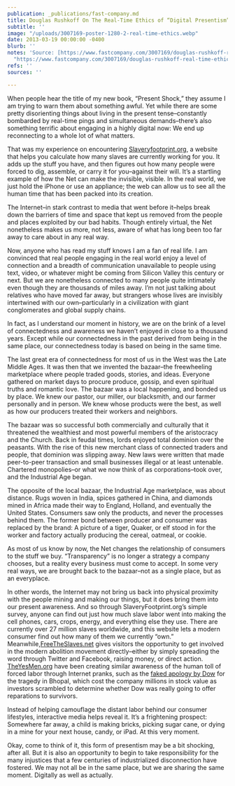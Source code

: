 ```yaml
---
publication: _publications/fast-company.md
title: Douglas Rushkoff On The Real-Time Ethics of “Digital Presentism”
subtitle: ''
image: "/uploads/3007169-poster-1280-2-real-time-ethics.webp"
date: 2013-03-19 00:00:00 -0400
blurb: ''
notes: 'Source: [https://www.fastcompany.com/3007169/douglas-rushkoff-real-time-ethics-digital-presentism](https://www.fastcompany.com/3007169/douglas-rushkoff-real-time-ethics-digital-presentism
  "https://www.fastcompany.com/3007169/douglas-rushkoff-real-time-ethics-digital-presentism")'
refs: ''
sources: ''

---
```

When people hear the title of my new book, “Present Shock,” they assume I am trying to warn them about something awful. Yet while there are some pretty disorienting things about living in the present tense–constantly bombarded by real-time pings and simultaneous demands–there’s also something terrific about engaging in a highly digital now: We end up reconnecting to a whole lot of what matters.

That was my experience on encountering [Slaveryfootprint.org](http://slaveryfootprint.org/), a website that helps you calculate how many slaves are currently working for you. It adds up the stuff you have, and then figures out how many people were forced to dig, assemble, or carry it for you–against their will. It’s a startling example of how the Net can make the invisible, visible. In the real world, we just hold the iPhone or use an appliance; the web can allow us to see all the human time that has been packed into its creation.

The Internet–in stark contrast to media that went before it–helps break down the barriers of time and space that kept us removed from the people and places exploited by our bad habits. Though entirely virtual, the Net nonetheless makes us more, not less, aware of what has long been too far away to care about in any real way.

Now, anyone who has read my stuff knows I am a fan of real life. I am convinced that real people engaging in the real world enjoy a level of connection and a breadth of communication unavailable to people using text, video, or whatever might be coming from Silicon Valley this century or next. But we are nonetheless connected to many people quite intimately even though they are thousands of miles away. I’m not just talking about relatives who have moved far away, but strangers whose lives are invisibly intertwined with our own–particularly in a civilization with giant conglomerates and global supply chains.

In fact, as I understand our moment in history, we are on the brink of a level of connectedness and awareness we haven’t enjoyed in close to a thousand years. Except while our connectedness in the past derived from being in the same place, our connectedness today is based on being in the same time.

The last great era of connectedness for most of us in the West was the Late Middle Ages. It was then that we invented the bazaar–the freewheeling marketplace where people traded goods, stories, and ideas. Everyone gathered on market days to procure produce, gossip, and even spiritual truths and romantic love. The bazaar was a local happening, and bonded us by place. We knew our pastor, our miller, our blacksmith, and our farmer personally and in person. We knew whose products were the best, as well as how our producers treated their workers and neighbors.

The bazaar was so successful both commercially and culturally that it threatened the wealthiest and most powerful members of the aristocracy and the Church. Back in feudal times, lords enjoyed total dominion over the peasants. With the rise of this new merchant class of connected traders and people, that dominion was slipping away. New laws were written that made peer-to-peer transaction and small businesses illegal or at least untenable. Chartered monopolies–or what we now think of as corporations–took over, and the Industrial Age began.

The opposite of the local bazaar, the Industrial Age marketplace, was about distance. Rugs woven in India, spices gathered in China, and diamonds mined in Africa made their way to England, Holland, and eventually the United States. Consumers saw only the products, and never the processes behind them. The former bond between producer and consumer was replaced by the brand: A picture of a tiger, Quaker, or elf stood in for the worker and factory actually producing the cereal, oatmeal, or cookie.

As most of us know by now, the Net changes the relationship of consumers to the stuff we buy. “Transparency” is no longer a strategy a company chooses, but a reality every business must come to accept. In some very real ways, we are brought back to the bazaar–not as a single place, but as an everyplace.

In other words, the Internet may not bring us back into physical proximity with the people mining and making our things, but it does bring them into our present awareness. And so through SlaveryFootprint.org’s simple survey, anyone can find out just how much slave labor went into making the cell phones, cars, crops, energy, and everything else they use. There are currently over 27 million slaves worldwide, and this website lets a modern consumer find out how many of them we currently “own.” Meanwhile,[FreeTheSlaves.net](http://freetheslaves.net/) gives visitors the opportunity to get involved in the modern abolition movement directly–either by simply spreading the word through Twitter and Facebook, raising money, or direct action. [TheYesMen.org](http://theyesmen.org/) have been creating similar awareness of the human toll of forced labor through Internet pranks, such as the [faked apology by Dow](http://theyesmen.org/hijinks/bbcbhopal) for the tragedy in Bhopal, which cost the company millions in stock value as investors scrambled to determine whether Dow was really going to offer reparations to survivors.

Instead of helping camouflage the distant labor behind our consumer lifestyles, interactive media helps reveal it. It’s a frightening prospect: Somewhere far away, a child is making bricks, picking sugar cane, or dying in a mine for your next house, candy, or iPad. At this very moment.

Okay, come to think of it, this form of presentism may be a bit shocking, after all. But it is also an opportunity to begin to take responsibility for the many injustices that a few centuries of industrialized disconnection have fostered. We may not all be in the same place, but we are sharing the same moment. Digitally as well as actually.